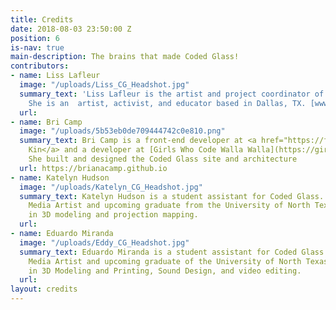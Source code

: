 ```yaml
---
title: Credits
date: 2018-08-03 23:50:00 Z
position: 6
is-nav: true
main-description: The brains that made Coded Glass!
contributors:
- name: Liss Lafleur
  image: "/uploads/Liss_CG_Headshot.jpg"
  summary_text: 'Liss Lafleur is the artist and project coordinator of Coded Glass.
    She is an  artist, activist, and educator based in Dallas, TX. [www.LissLaFleur.com](https://www.lisslafleur.com/) '
  url: 
- name: Bri Camp
  image: "/uploads/5b53eb0de709444742c0e810.png"
  summary_text: Bri Camp is a front-end developer at <a href="https://fictivekin.com">Fictive
    Kin</a> and a developer at [Girls Who Code Walla Walla](https://girlswhocodeww.glitch.me/).
    She built and designed the Coded Glass site and architecture
  url: https://brianacamp.github.io
- name: Katelyn Hudson
  image: "/uploads/Katelyn_CG_Headshot.jpg"
  summary_text: Katelyn Hudson is a student assistant for Coded Glass. She is New
    Media Artist and upcoming graduate from the University of North Texas, and specializes
    in 3D modeling and projection mapping.
  url: 
- name: Eduardo Miranda
  image: "/uploads/Eddy_CG_Headshot.jpg"
  summary_text: Eduardo Miranda is a student assistant for Coded Glass. He is a New
    Media Artist and upcoming graduate of the University of North Texas, and specializes
    in 3D Modeling and Printing, Sound Design, and video editing.
  url: 
layout: credits
---
```


